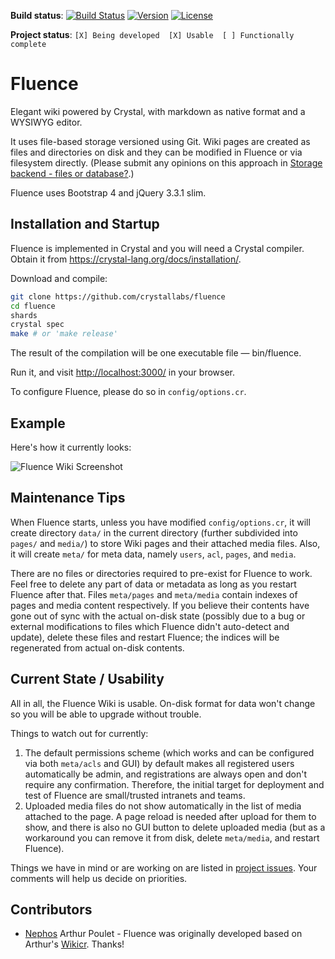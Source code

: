 **Build status**: [![Build Status](https://travis-ci.com/crystallabs/fluence.svg?branch=master)](https://travis-ci.com/crystallabs/fluence)
[![Version](https://img.shields.io/github/tag/crystallabs/fluence.svg?maxAge=360)](https://github.com/crystallabs/fluence/releases/latest)
[![License](https://img.shields.io/github/license/crystallabs/fluence.svg)](https://github.com/crystallabs/fluence/blob/master/LICENSE)

**Project status**: `[X] Being developed  [X] Usable  [ ] Functionally complete`

# Fluence

Elegant wiki powered by Crystal, with markdown as native format and a WYSIWYG editor.

It uses file-based storage versioned using Git. Wiki pages are created as files and directories on disk and they can be modified in Fluence or via filesystem directly.
(Please submit any opinions on this approach in [Storage backend - files or database?](https://github.com/crystallabs/fluence/issues/1).)

Fluence uses Bootstrap 4 and jQuery 3.3.1 slim.

## Installation and Startup

Fluence is implemented in Crystal and you will need a Crystal compiler. Obtain it from https://crystal-lang.org/docs/installation/.

Download and compile:

```bash
git clone https://github.com/crystallabs/fluence
cd fluence
shards
crystal spec
make # or 'make release'
```

The result of the compilation will be one executable file &mdash; bin/fluence.

Run it, and visit [http://localhost:3000/](http://localhost:3000/) in your browser.

To configure Fluence, please do so in `config/options.cr`.

## Example

Here's how it currently looks:

![Fluence Wiki Screenshot](https://raw.githubusercontent.com/crystallabs/fluence/master/docs/screenshot.png)

## Maintenance Tips

When Fluence starts, unless you have modified `config/options.cr`, it will create directory `data/` in the current directory (further subdivided into `pages/` and `media/`) to store Wiki pages and their attached media files. Also, it will create `meta/` for meta data, namely `users`, `acl`, `pages`, and `media`.

There are no files or directories required to pre-exist for Fluence to work. Feel free to delete any part of data or metadata as long as you restart Fluence after that.
Files `meta/pages` and `meta/media` contain indexes of pages and media content respectively. If you believe their contents have gone out of sync with the actual on-disk state (possibly due to a bug or external modifications to files which Fluence didn't auto-detect and update), delete these files and restart Fluence; the indices will be regenerated from actual on-disk contents.

## Current State / Usability

All in all, the Fluence Wiki is usable. On-disk format for data won't change so you will be able to upgrade without trouble.

Things to watch out for currently:

1. The default permissions scheme (which works and can be configured via both `meta/acls` and GUI) by default makes all registered users automatically be admin, and registrations are always open and don't require any confirmation. Therefore, the initial target for deployment and test of Fluence are small/trusted intranets and teams.
1. Uploaded media files do not show automatically in the list of media attached to the page. A page reload is needed after upload for them to show, and there is also no GUI button to delete uploaded media (but as a workaround you can remove it from disk, delete `meta/media`, and restart Fluence).

Things we have in mind or are working on are listed in [project issues](https://github.com/crystallabs/fluence/issues). Your comments will help us decide on priorities.

## Contributors

- [Nephos](https://github.com/Nephos) Arthur Poulet - Fluence was originally developed based on Arthur's [Wikicr](https://github.com/Nephos/wikicr). Thanks!
